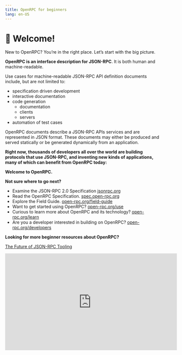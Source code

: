 ```yaml
---
title: OpenRPC for beginners
lang: en-US
---
```


# 👋 Welcome!

New to OpenRPC? You’re in the right place. Let’s start with the big picture.

**OpenRPC is an interface description for JSON-RPC**. It is both human and machine-readable.

Use cases for machine-readable JSON-RPC API definition documents include, but are not limited to:

- specification driven development
- interactive documentation
- code generation
  - documentation
  - clients
  - servers
- automation of test cases

OpenRPC documents describe a JSON-RPC APIs services and are represented in JSON format. These documents may either be produced and served statically or be generated dynamically from an application.

**Right now, thousands of developers all over the world are building protocols that use JSON-RPC, and inventing new kinds of applications, many of which can benefit from OpenRPC today:**

**Welcome to OpenRPC.**

**Not sure where to go next?**

- Examine the JSON-RPC 2.0 Specification [jsonrpc.org](https://www.jsonrpc.org/specification)
- Read the OpenRPC Specification. [spec.open-rpc.org](http://spec.open-rpc.org#introduction)
- Explore the Field Guide. [open-rpc.org/field-guide](/field-guide/)
- Want to get started using OpenRPC? [open-rpc.org/use](/use/)
- Curious to learn more about OpenRPC and its technology? [open-rpc.org/learn](/learn/)
- Are you a developer interested in building on OpenRPC? [open-rpc.org/developers](/developers/)

**Looking for more beginner resources about OpenRPC?**

[The Future of JSON-RPC Tooling](https://youtu.be/g2zUSyXW6nI?t=59)
<iframe width="560" height="315" src="https://www.youtube.com/embed/g2zUSyXW6nI?start=59" frameborder="0" allow="accelerometer; autoplay; encrypted-media; gyroscope; picture-in-picture" allowfullscreen></iframe>
